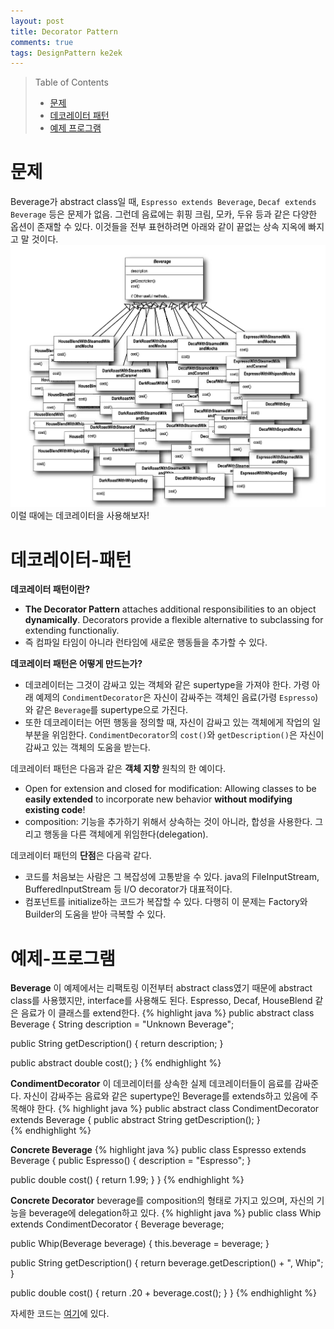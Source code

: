 ```yaml
---
layout: post
title: Decorator Pattern
comments: true
tags: DesignPattern ke2ek
---
```


> Table of Contents
> * [문제](#문제)
> * [데코레이터 패턴](#데코레이터-패턴)
> * [예제 프로그램](#예제-프로그램)


# 문제
Beverage가 abstract class일 때, `Espresso extends Beverage`, `Decaf extends Beverage` 등은 문제가 없음. 그런데 음료에는 휘핑 크림, 모카, 두유 등과 같은 다양한 옵션이 존재할 수 있다. 이것들을 전부 표현하려면 아래와 같이 끝없는 상속 지옥에 빠지고 말 것이다.
![classExplosion](../../assets/img/class-explosion.png)
이럴 때에는 데코레이터을 사용해보자!

# 데코레이터-패턴

**데코레이터 패턴이란?**

* **The Decorator Pattern** attaches additional responsibilities to an object **dynamically**.
Decorators provide a flexible alternative to subclassing for extending functionaliy.
* 즉 컴파일 타임이 아니라 런타임에 새로운 행동들을 추가할 수 있다.

**데코레이터 패턴은 어떻게 만드는가?**

* 데코레이터는 그것이 감싸고 있는 객체와 같은 supertype을 가져야 한다. 가령 아래 예제의 `CondimentDecorator`은 자신이 감싸주는 객체인 음료(가령 `Espresso`)와 같은 `Beverage`를 supertype으로 가진다. 
* 또한 데코레이터는 어떤 행동을 정의할 때, 자신이 감싸고 있는 객체에게 작업의 일부분을 위임한다. `CondimentDecorator`의 `cost()`와 `getDescription()`은 자신이 감싸고 있는 객체의 도움을 받는다. 

데코레이터 패턴은 다음과 같은 **객체 지향** 원칙의 한 예이다.

* Open for extension and closed for modification: Allowing classes to be **easily extended** to incorporate new behavior **without modifying existing code**! 
* composition: 기능을 추가하기 위해서 상속하는 것이 아니라, 합성을 사용한다. 그리고 행동을 다른 객체에게 위임한다(delegation).

데코레이터 패턴의 **단점**은 다음곽 같다.

* 코드를 처음보는 사람은 그 복잡성에 고통받을 수 있다. java의 FileInputStream, BufferedInputStream 등 I/O decorator가 대표적이다. 
* 컴포넌트를 initialize하는 코드가 복잡할 수 있다. 다행히 이 문제는 Factory와 Builder의 도움을 받아 극복할 수 있다.

# 예제-프로그램
**Beverage**
이 예제에서는 리팩토링 이전부터 abstract class였기 때문에 abstract class를 사용했지만, interface를 사용해도 된다.
Espresso, Decaf, HouseBlend 같은 음료가 이 클래스를 extend한다.
{% highlight java %}
public abstract class Beverage {
  String description = "Unknown Beverage";

  public String getDescription() {
    return description;
  }

  public abstract double cost(); 
}
{% endhighlight %}

**CondimentDecorator**
이 데코레이터를 상속한 실제 데코레이터들이 음료를 감싸준다. 자신이 감싸주는 음료와 같은 supertype인 Beverage를 extends하고 있음에 주목해야 한다.
{% highlight java %}
public abstract class CondimentDecorator extends Beverage {
  public abstract String getDescription();
}  
{% endhighlight %}

**Concrete Beverage**
{% highlight java %}
public class Espresso extends Beverage {
  public Espresso() {
    description = "Espresso";
  }

  public double cost() {
    return 1.99;
  }
}
{% endhighlight %}

**Concrete Decorator**
beverage를 composition의 형태로 가지고 있으며, 자신의 기능을 beverage에 delegation하고 있다. 
{% highlight java %}
public class Whip extends CondimentDecorator {
  Beverage beverage; 

  public Whip(Beverage beverage) {
    this.beverage = beverage;
  }

  public String getDescription() {
    return beverage.getDescription() + ", Whip";
  }

  public double cost() {
    return .20 + beverage.cost();
  }
}
{% endhighlight %}

자세한 코드는 [여기](https://github.com/survive-and-go/survive-and-go.github.io/tree/main/_data/ke2ek/DecoratorPattern)에 있다.